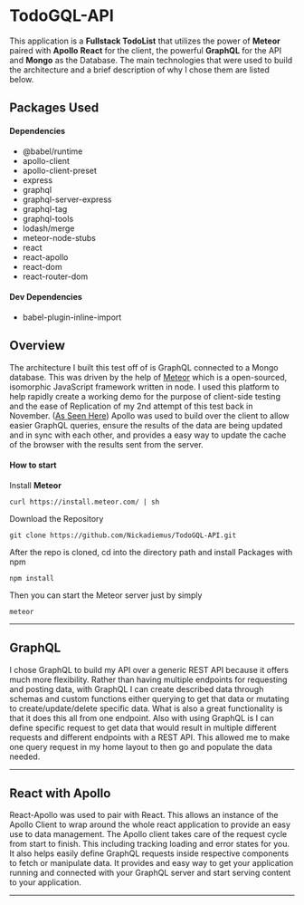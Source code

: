 # TodoGQL-API

This application is a **Fullstack TodoList** that utilizes the power of **Meteor** paired with **Apollo** **React** for the client, the powerful **GraphQL** for the API and **Mongo** as the Database. The main technologies that were used to build the architecture and a brief description of why I chose them are listed below.

## Packages Used
#### Dependencies
  * @babel/runtime
  * apollo-client
  * apollo-client-preset
  * express
  * graphql
  * graphql-server-express
  * graphql-tag
  * graphql-tools
  * lodash/merge
  * meteor-node-stubs
  * react
  * react-apollo
  * react-dom
  * react-router-dom

#### Dev Dependencies  
  * babel-plugin-inline-import

## Overview
The architecture I built this test off of is GraphQL connected to a Mongo database. This was driven by the help of [Meteor](https://www.meteor.com/) which is a open-sourced, isomorphic JavaScript framework written in node. I used this platform to help rapidly create a working demo for the purpose of client-side testing and the ease of Replication of my 2nd attempt of this test back in November. ([As Seen Here](https://github.com/Nickadiemus/TodoAPI)) Apollo was used to build over the client to allow easier GraphQL queries, ensure the results of the data are being updated and in sync with each other, and provides a easy way to update the cache of the browser with the results sent from the server.

#### How to start

Install **Meteor**
```
curl https://install.meteor.com/ | sh
```

Download the Repository
```
git clone https://github.com/Nickadiemus/TodoGQL-API.git

```

After the repo is cloned, cd into the directory path and install Packages with npm
```
npm install
```

Then you can start the Meteor server just by simply
```
meteor
```

---


## GraphQL
I chose GraphQL to build my API over a generic REST API because it offers much more flexibility. Rather than having multiple endpoints for requesting and posting data, with GraphQL I can create described data through schemas and custom functions either querying to get that data or mutating to create/update/delete specific data. What is also a great functionality is that it does this all from one endpoint. Also with using GraphQL is I can define specific request to get data that would result in multiple different requests and different endpoints with a REST API. This allowed me to make one query request in my home layout to then go and populate the data needed.

---

## React with Apollo
React-Apollo was used to pair with React. This allows an instance of the Apollo Client to wrap around the whole react application to provide an easy use to data management. The Apollo client takes care of the request cycle from start to finish. This including tracking loading and error states for you. It also helps easily define GraphQL requests inside respective components to fetch or manipulate data. It provides and easy way to get your application running and connected with your GraphQL server and start serving content to your application.

---
